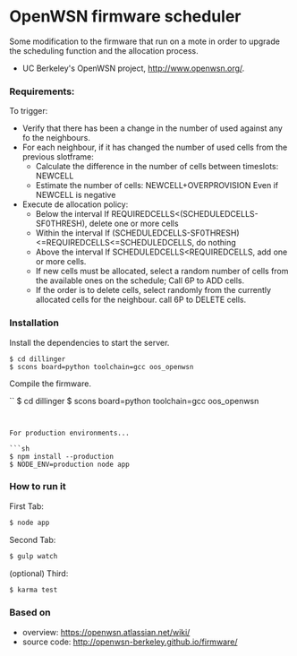 # OpenWSN firmware scheduler
Some modification to the firmware that run on a mote in order to upgrade the scheduling function and the allocation process.

- UC Berkeley's OpenWSN project, http://www.openwsn.org/.

### Requirements:
To trigger: 
- Verify that there has been a change in the number of used against any fo the neighbours.
- For each neighbour, if it has changed the number of used cells from the previous slotframe:
    - Calculate the difference in the number of cells between timeslots: NEWCELL
    - Estimate the number of cells: NEWCELL+OVERPROVISION Even if NEWCELL is negative
- Execute de allocation policy:
    - Below the interval  If REQUIREDCELLS<(SCHEDULEDCELLS-SF0THRESH), delete one or more cells
    - Within the interval If (SCHEDULEDCELLS-SF0THRESH)<=REQUIREDCELLS<=SCHEDULEDCELLS, do nothing
    - Above the interval  If SCHEDULEDCELLS<REQUIREDCELLS, add one or more cells.
    - If new cells must be allocated, select a random number of cells from the available ones on the schedule; Call 6P to ADD cells.
    - If the order is to delete cells, select randomly from the currently allocated cells for the neighbour. call 6P to DELETE cells.

### Installation



Install the dependencies to  start the server.

```
$ cd dillinger
$ scons board=python toolchain=gcc oos_openwsn 
```

Compile the firmware.

``
$ cd dillinger
$ scons board=python toolchain=gcc oos_openwsn 
```


For production environments...

```sh
$ npm install --production
$ NODE_ENV=production node app
```

### How to run it

First Tab:
```sh
$ node app
```

Second Tab:
```sh
$ gulp watch
```

(optional) Third:
```sh
$ karma test
```

### Based on
- overview: https://openwsn.atlassian.net/wiki/
- source code: http://openwsn-berkeley.github.io/firmware/
